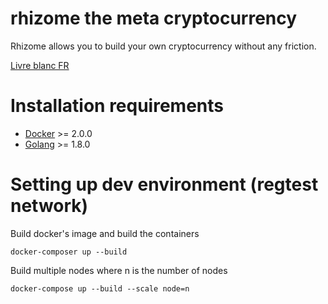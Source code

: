 # rhizome the meta cryptocurrency

Rhizome allows you to build your own cryptocurrency without any friction.

[Livre blanc FR](./doc/fr)

# Installation requirements

- [Docker](https://www.docker.com/) >= 2.0.0
- [Golang](https://golang.org/) >= 1.8.0

# Setting up dev environment (regtest network)

Build docker's image and build the containers
```
docker-composer up --build
```

Build multiple nodes where n is the number of nodes
```
docker-compose up --build --scale node=n
```
